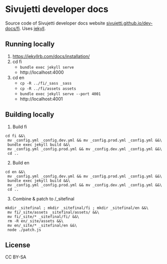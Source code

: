 # Sivujetti developer docs

Source code of Sivujetti developer docs website [sivujetti.github.io/dev-docs/fi](https://sivujetti.github.io/dev-docs/fi). Uses [jekyll](jekyllrb.com/).

## Running locally

1. https://jekyllrb.com/docs/installation/
1. cd fi
    - `bundle exec jekyll serve`
    - http://localhost:4000
1. cd en
    - `cp -R ../fi/_sass _sass`
    - `cp -R ../fi/assets assets`
    - `bundle exec jekyll serve --port 4001`
    - http://localhost:4001

## Building locally

1. Build fi
```
cd fi &&\
 mv _config.yml _config.dev.yml && mv _config.prod.yml _config.yml &&\
 bundle exec jekyll build &&\
 mv _config.yml _config.prod.yml && mv _config.dev.yml _config.yml &&\
 cd ..
```

2. Build en
```
cd en &&\
 mv _config.yml _config.dev.yml && mv _config.prod.yml _config.yml &&\
 bundle exec jekyll build &&\
 mv _config.yml _config.prod.yml && mv _config.dev.yml _config.yml &&\
 cd ..
```

3. Combine & patch to /_sitefinal
```
mkdir _sitefinal ; mkdir _sitefinal/fi ; mkdir _sitefinal/en &&\
 mv fi/_site/assets _sitefinal/assets/ &&\
 mv fi/_site/* _sitefinal/fi/ &&\
 rm -R en/_site/assets &&\
 mv en/_site/* _sitefinal/en &&\
 node ./patch.js
```

## License

CC BY-SA
